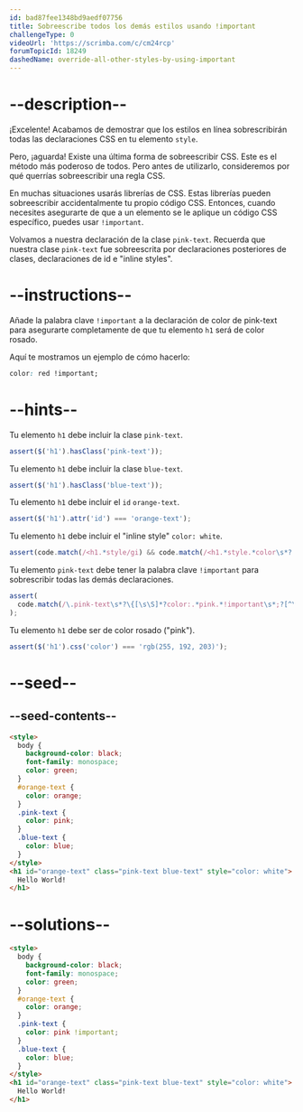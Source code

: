 ```yaml
---
id: bad87fee1348bd9aedf07756
title: Sobreescribe todos los demás estilos usando !important
challengeType: 0
videoUrl: 'https://scrimba.com/c/cm24rcp'
forumTopicId: 18249
dashedName: override-all-other-styles-by-using-important
---
```


# --description--

¡Excelente! Acabamos de demostrar que los estilos en línea sobrescribirán todas las declaraciones CSS en tu elemento `style`.

Pero, ¡aguarda! Existe una última forma de sobreescribir CSS. Este es el método más poderoso de todos. Pero antes de utilizarlo, consideremos por qué querrías sobreescribir una regla CSS.

En muchas situaciones usarás librerías de CSS. Estas librerías pueden sobreescribir accidentalmente tu propio código CSS. Entonces, cuando necesites asegurarte de que a un elemento se le aplique un código CSS específico, puedes usar `!important`.

Volvamos a nuestra declaración de la clase `pink-text`. Recuerda que nuestra clase `pink-text` fue sobreescrita por declaraciones posteriores de clases, declaraciones de id e "inline styles".

# --instructions--

Añade la palabra clave `!important` a la declaración de color de pink-text para asegurarte completamente de que tu elemento `h1` será de color rosado.

Aquí te mostramos un ejemplo de cómo hacerlo:

```css
color: red !important;
```

# --hints--

Tu elemento `h1` debe incluir la clase `pink-text`.

```js
assert($('h1').hasClass('pink-text'));
```

Tu elemento `h1` debe incluir la clase `blue-text`.

```js
assert($('h1').hasClass('blue-text'));
```

Tu elemento `h1` debe incluir el `id` `orange-text`.

```js
assert($('h1').attr('id') === 'orange-text');
```

Tu elemento `h1` debe incluir el "inline style" `color: white`.

```js
assert(code.match(/<h1.*style/gi) && code.match(/<h1.*style.*color\s*?:/gi));
```

Tu elemento `pink-text` debe tener la palabra clave `!important` para sobrescribir todas las demás declaraciones.

```js
assert(
  code.match(/\.pink-text\s*?\{[\s\S]*?color:.*pink.*!important\s*;?[^\.]*\}/g)
);
```

Tu elemento `h1` debe ser de color rosado ("pink").

```js
assert($('h1').css('color') === 'rgb(255, 192, 203)');
```

# --seed--

## --seed-contents--

```html
<style>
  body {
    background-color: black;
    font-family: monospace;
    color: green;
  }
  #orange-text {
    color: orange;
  }
  .pink-text {
    color: pink;
  }
  .blue-text {
    color: blue;
  }
</style>
<h1 id="orange-text" class="pink-text blue-text" style="color: white">
  Hello World!
</h1>
```

# --solutions--

```html
<style>
  body {
    background-color: black;
    font-family: monospace;
    color: green;
  }
  #orange-text {
    color: orange;
  }
  .pink-text {
    color: pink !important;
  }
  .blue-text {
    color: blue;
  }
</style>
<h1 id="orange-text" class="pink-text blue-text" style="color: white">
  Hello World!
</h1>
```
